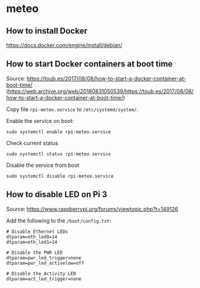 # meteo

## How to install Docker

https://docs.docker.com/engine/install/debian/

## How to start Docker containers at boot time

Source: https://toub.es/2017/08/08/how-to-start-a-docker-container-at-boot-time/ (https://web.archive.org/web/20180831050539/https://toub.es/2017/08/08/how-to-start-a-docker-container-at-boot-time/)

Copy file `rpi-meteo.service` to `/etc/systemd/system/`.

Enable the service on boot:

```
sudo systemctl enable rpi-meteo.service
```

Check current status

```
sudo systemctl status rpi-meteo.service
```

Disable the service from boot

```
sudo systemctl disable rpi-meteo.service
```

## How to disable LED on Pi 3

Source: https://www.raspberrypi.org/forums/viewtopic.php?t=149126

Add the following to the `/boot/config.txt`:

```
# Disable Ethernet LEDs
dtparam=eth_led0=14
dtparam=eth_led1=14

# Disable the PWR LED
dtparam=pwr_led_trigger=none
dtparam=pwr_led_activelow=off

# Disable the Activity LED
dtparam=act_led_trigger=none
```
